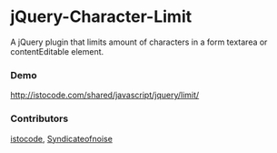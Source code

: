 jQuery-Character-Limit
======================

A jQuery plugin that limits amount of characters in a form textarea or contentEditable element.

### Demo
http://istocode.com/shared/javascript/jquery/limit/

### Contributors
[istocode](https://github.com/istocode), [Syndicateofnoise](https://github.com/Syndicateofnoise)
